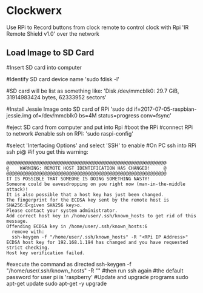 # Clockwerx
Use RPi to Record buttons from clock remote to control clock with Rpi 'IR Remote Shield v1.0' over the network

## Load Image to SD Card
#Insert SD card into computer

#Identify SD card device name
'sudo fdisk -l'

#SD card will be list as something like:
'Disk /dev/mmcblk0: 29.7 GiB, 31914983424 bytes, 62333952 sectors'

#Install Jessie Image onto SD card of RPi
'sudo dd if=2017-07-05-raspbian-jessie.img of=/dev/mmcblk0 bs=4M status=progress conv=fsync'

#eject SD card from computer and put into Rpi
#boot the RPi
#connect RPi to network
#enable ssh on RPI:
'sudo raspi-config'

#select 'Interfacing Options' and select 'SSH' to enable
#On PC ssh into RPi
ssh pi@<RPI IP Address>
#if you get this warning:
```
@@@@@@@@@@@@@@@@@@@@@@@@@@@@@@@@@@@@@@@@@@@@@@@@@@@@@@@@@@@
@    WARNING: REMOTE HOST IDENTIFICATION HAS CHANGED!     @
@@@@@@@@@@@@@@@@@@@@@@@@@@@@@@@@@@@@@@@@@@@@@@@@@@@@@@@@@@@
IT IS POSSIBLE THAT SOMEONE IS DOING SOMETHING NASTY!
Someone could be eavesdropping on you right now (man-in-the-middle attack)!
It is also possible that a host key has just been changed.
The fingerprint for the ECDSA key sent by the remote host is
SHA256:E<given SHA256 key>o.
Please contact your system administrator.
Add correct host key in /home/user/.ssh/known_hosts to get rid of this message.
Offending ECDSA key in /home/user/.ssh/known_hosts:6
  remove with:
  ssh-keygen -f "/home/user/.ssh/known_hosts" -R "<RPi IP Address>"
ECDSA host key for 192.168.1.194 has changed and you have requested strict checking.
Host key verification failed.
```
#execute the command as directed
ssh-keygen -f "/home/user/.ssh/known_hosts" -R "<RPi IP Address>"
#then run ssh again
#the default password for user pi is 'raspberry'
#Update and upgrade programs
sudo apt-get update
sudo apt-get -y upgrade
